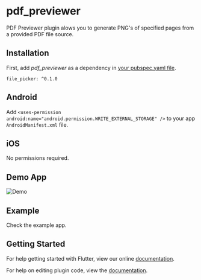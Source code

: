# pdf_previewer

PDF Previewer plugin alows you to generate PNG's of specified pages from a provided PDF file source. 

## Installation

First, add  *pdf_previewer*  as a dependency in [your pubspec.yaml file](https://flutter.io/platform-plugins/).

```
file_picker: ^0.1.0
```
## Android
Add `<uses-permission android:name="android.permission.WRITE_EXTERNAL_STORAGE" />` to your app `AndroidManifest.xml` file.

## iOS
No permissions required.

## Demo App
![Demo](https://github.com/miguelpruivo/plugins_flutter_file_picker/blob/master/example/demo.png)

## Example
Check the example app.

## Getting Started

For help getting started with Flutter, view our online
[documentation](https://flutter.io/).

For help on editing plugin code, view the [documentation](https://flutter.io/platform-plugins/#edit-code).
